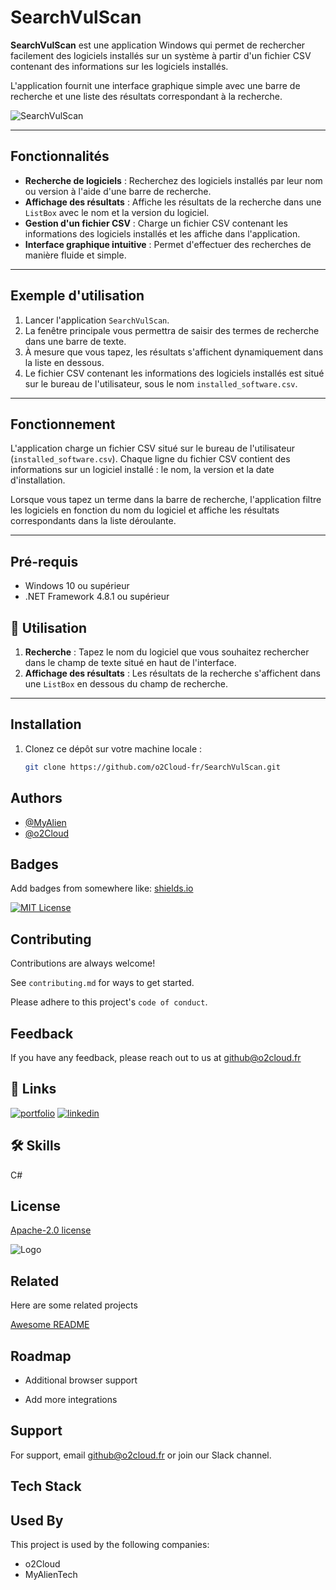 # SearchVulScan

**SearchVulScan** est une application Windows qui permet de rechercher facilement des logiciels installés sur un système à partir d'un fichier CSV contenant des informations sur les logiciels installés.

L'application fournit une interface graphique simple avec une barre de recherche et une liste des résultats correspondant à la recherche.

![SearchVulScan](https://i.imgur.com/5HBKBb5.png)

---

## Fonctionnalités

- **Recherche de logiciels** : Recherchez des logiciels installés par leur nom ou version à l'aide d'une barre de recherche.
- **Affichage des résultats** : Affiche les résultats de la recherche dans une `ListBox` avec le nom et la version du logiciel.
- **Gestion d'un fichier CSV** : Charge un fichier CSV contenant les informations des logiciels installés et les affiche dans l'application.
- **Interface graphique intuitive** : Permet d'effectuer des recherches de manière fluide et simple.

---

## Exemple d'utilisation

1. Lancer l'application `SearchVulScan`.
2. La fenêtre principale vous permettra de saisir des termes de recherche dans une barre de texte.
3. À mesure que vous tapez, les résultats s'affichent dynamiquement dans la liste en dessous.
4. Le fichier CSV contenant les informations des logiciels installés est situé sur le bureau de l'utilisateur, sous le nom `installed_software.csv`.

---

## Fonctionnement

L'application charge un fichier CSV situé sur le bureau de l'utilisateur (`installed_software.csv`). Chaque ligne du fichier CSV contient des informations sur un logiciel installé : le nom, la version et la date d'installation.

Lorsque vous tapez un terme dans la barre de recherche, l'application filtre les logiciels en fonction du nom du logiciel et affiche les résultats correspondants dans la liste déroulante.

---

## Pré-requis

- Windows 10 ou supérieur
- .NET Framework 4.8.1 ou supérieur

## 🎯 Utilisation

1. **Recherche** : Tapez le nom du logiciel que vous souhaitez rechercher dans le champ de texte situé en haut de l'interface.
2. **Affichage des résultats** : Les résultats de la recherche s'affichent dans une `ListBox` en dessous du champ de recherche.

---

## Installation

1. Clonez ce dépôt sur votre machine locale :

   ```bash
   git clone https://github.com/o2Cloud-fr/SearchVulScan.git

## Authors

- [@MyAlien](https://www.github.com/MyAlien)
- [@o2Cloud](https://www.github.com/o2Cloud-fr )

## Badges

Add badges from somewhere like: [shields.io](https://shields.io/)

[![MIT License](https://img.shields.io/badge/License-o2Cloud-yellow.svg)]()


## Contributing

Contributions are always welcome!

See `contributing.md` for ways to get started.

Please adhere to this project's `code of conduct`.


## Feedback

If you have any feedback, please reach out to us at github@o2cloud.fr


## 🔗 Links
[![portfolio](https://img.shields.io/badge/my_portfolio-000?style=for-the-badge&logo=ko-fi&logoColor=white)](https://vcard.o2cloud.fr/)
[![linkedin](https://img.shields.io/badge/linkedin-0A66C2?style=for-the-badge&logo=linkedin&logoColor=white)](https://www.linkedin.com/in/remi-simier-2b30142a1/)


## 🛠 Skills
C#


## License

[Apache-2.0 license](https://github.com/o2Cloud-fr/SearchVulScan/blob/main/LICENSE)


![Logo](https://o2cloud.fr/logo/o2Cloud.png)


## Related

Here are some related projects

[Awesome README](https://github.com/o2Cloud-fr/SearchVulScan/blob/main/README.md)


## Roadmap

- Additional browser support

- Add more integrations


## Support

For support, email github@o2cloud.fr or join our Slack channel.


## Tech Stack

## Used By

This project is used by the following companies:

- o2Cloud
- MyAlienTech

